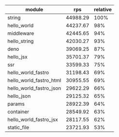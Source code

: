 
| module                  | rps      | relative |
| ----------------------- | -------- | -------- |
| string                  | 44988.29 | 100%     |
| hello_world             | 44237.67 | 98%      |
| middleware              | 42445.65 | 94%      |
| hello_string            | 42030.27 | 93%      |
| deno                    | 39069.25 | 87%      |
| hello_jsx               | 35701.37 | 79%      |
| ssr                     | 33599.33 | 75%      |
| hello_world_fastro      | 31198.43 | 69%      |
| hello_world_fastro_html | 30955.55 | 69%      |
| hello_world_fastro_json | 29622.29 | 66%      |
| hello_json              | 29125.32 | 65%      |
| params                  | 28922.39 | 64%      |
| container               | 28549.92 | 63%      |
| hello_world_fastro_jsx  | 28117.55 | 62%      |
| static_file             | 23721.93 | 53%      |